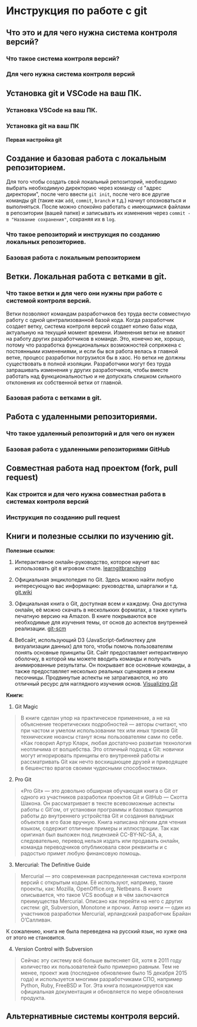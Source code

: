 # Инструкция по работе с git

## Что это и для чего нужна система контроля версий?

### Что такое система контроля версий?

### Для чего нужна система контроля версий

## Установка git и VSCode на ваш ПК.

### Установка VSCode на ваш ПК.

### Установка git на ваш ПК

#### Первая настройка git

## Создание и базовая работа с локальным репозиторием.

Для того чтобы создать свой локальный репозиторий, необходимо выбрать необходимую директорию через команду ``cd`` "адрес директории", после чего ввести ``git init``, после чего все другие команды git (такие как ``add``, ``commit``, ``branch`` и т.д.) начнут опозноваться и выполняться. После можно спокойно работать с имеющимися файлами в репозитории (вашей папке) и записывать их изменения через ``commit -m "Название сохранения"``, сохраняя их в ``log``.

### Что такое репозиторий и инструкция по созданию локальных репозиториев.

### Базовая работа с локальным репозиторием



## Ветки. Локальная работа с ветками в git.

### Что такое ветки и для чего они нужны при работе с системой контроля версий.

Ветки позволяют командам разработчиков без труда вести совместную работу с одной централизованной базой кода. Когда разработчик создает ветку, система контроля версий создает копию базы кода, актуальную на текущий момент времени. Изменения ветки не влияют на работу других разработчиков в команде. Это, конечно же, хорошо, потому что разработка функциональных возможностей сопряжена с постоянными изменениями, и если бы вся работа велась в главной ветке, процесс разработки погрузился бы в хаос. Но ветки не должны существовать в полной изоляции. Разработчики могут без труда запрашивать изменения у других разработчиков, чтобы вместе работать над функциональностью и не допускать слишком сильного отклонения их собственной ветки от главной.

### Базовая работа с ветками в git.

## Работа с удаленными репозиториями.

### Что такое удаленный репозиторий и для чего он нужен

### Базовая работа с удаленными репозиториями GitHub

## Совместная работа над проектом (fork, pull request)

### Как строится и для чего нужна совместная работа в системах контроля версий

### Инструкция по созданию pull request

## Книги и полезные ссылки по изучению git.

**Полезные ссылки:**

1. Интерактивное онлайн-руководство, которое научит вас использовать git в игровом стиле. [learngitbranching](https://learngitbranching.js.org/?locale=ru_RU  "Интерактивное онлайн-руководство")

2. Официальная энциклопедия по Git. Здесь можно найти любую интересующую вас информацию: руководства, шпаргалки и т.д.  [git.wiki](https://git.wiki.kernel.org/index.php/Main_Page "энциклопедия по Git")

3. Официальная книга о Git, доступная всем и каждому. Она доступна онлайн, её можно скачать в несколькких форматах, а также купить печатную версию на Amazon.
В книге покрываются все необходимые для изучения темы, от основ до аспектов внутренней реализации. [git-scm](https://git-scm.com/book/en/v2 "фициальная книга о Git")

4. Вебсайт, использующий D3 (JavaScript-библиотеку для визуализации данных) для того, чтобы помочь пользователям понять основные принципы Git. Сайт предоставляет интерактивную оболочку, в которой мы можете вводить команды и получать анимированные результаты.
Он покрывает все основные команды, а также предоставляет несколько реальных сценариев и режим песочницы. Продвинутые аспекты не затрагиваются, но это отличный ресурс для наглядного изучения основ. [Visualizing Git](https://onlywei.github.io/explain-git-with-d3/ "Вебсайт, использующий D3")


**Книги:**

1. Git Magic

>В книге сделан упор на практическое применение, а не на объяснение теоретических подробностей — авторы считают, что при частом и умелом использовании тех или иных трюков Git технические нюансы станут ясны пользователям сами по себе. «Как говорил Артур Кларк, любая достаточно развитая технология неотличима от волшебства. Это отличный подход к Git: новички могут игнорировать принципы его внутренней работы и рассматривать Git как нечто восхищающее друзей и приводящее в бешенство врагов своими чудесными способностями».

2. Pro Git

>«Pro Git» — это довольно обширная обучающая книга о Git от одного из участников разработки проектов Git и GitHub — Скотта Шакона. Он рассматривает в тексте всевозможные аспекты работы с Git’ом, от установки программы и базовых принципов работы до внутреннего устройства Git и создания валидных объектов в его базе вручную. Книга написана лёгким для чтения языком, содержит отличные примеры и иллюстрации. Так как оригинал был выложен под лицензией CC-BY-NC-SA, а, следовательно, перевод нельзя издать или продавать онлайн, команда переводчиков опубликовала свои реквизиты и с радостью примет любую финансовую помощь.

3. Mercurial: The Definitive Guide

>Mercurial — это современная распределенная система контроля версий с открытым кодом. Её используют, например, такие проекты, как: Mozilla, OpenOffice.org, Netbeans. В книге описывается, что такое VСS вообще и в чём заключаются преимущества Mercurial. Описано как перейти на него с других систем: git, Subversion, Monotone и прочих. Автор книги — один из участников разработки Mercurial, ирландский разработчик Брайан О’Салливан.

К сожалению, книга не была переведена на русский язык, но хуже она от этого не становится.

4. Version Control with Subversion

>Сейчас эту систему всё больше вытесняет Git, хотя в 2011 году количество их пользователей было примерно равным. Тем не менее, проект жив (последнее обновление было 15 декабря 2015 года) и используется многими разработчиками СПО, например Python, Ruby, FreeBSD и Tor. Эта книга позиционируется как официальная документация и обновляется по мере обновления продукта. 


## Альтернативные системы контроля версий.
